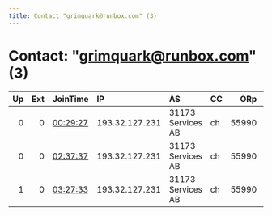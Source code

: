 ```yaml
---
title: Contact "grimquark@runbox.com" (3)
---
```


# Contact: "grimquark@runbox.com" (3)

|   Up |   Ext | JoinTime                                                                                              | IP             | AS                | CC   |   ORp |   Dirp | OS    | Version   | Nickname   |   eFamMembers |
|-----:|------:|:------------------------------------------------------------------------------------------------------|:---------------|:------------------|:-----|------:|-------:|:------|:----------|:-----------|--------------:|
|    0 |     0 | [00:29:27](https://nusenu.github.io/OrNetStats/w/relay/BF24427166E7C56784E8079F14C90079DEA3477D.html) | 193.32.127.231 | 31173 Services AB | ch   | 55990 |  56033 | Linux | 0.4.5.10  | GrimQuark  |             1 |
|    0 |     0 | [02:37:37](https://nusenu.github.io/OrNetStats/w/relay/53C7AA3E6280820236AD2F651F29CCEC61012240.html) | 193.32.127.231 | 31173 Services AB | ch   | 55990 |  56033 | Linux | 0.4.5.10  | GrimQuark  |             1 |
|    1 |     0 | [03:27:33](https://nusenu.github.io/OrNetStats/w/relay/BF6E459E4E60A8C8D90CEC913401BCB1AF9A22A8.html) | 193.32.127.231 | 31173 Services AB | ch   | 55990 |  56033 | Linux | 0.4.5.10  | GrimQuark  |             1 |
